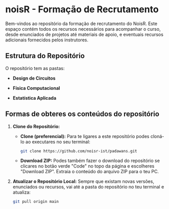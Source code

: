 # noisR - Formação de Recrutamento

Bem-vindos ao repositório da formação de recrutamento do NoisR. Este espaço contém todos os recursos necessários para acompanhar o curso, desde enunciados de projetos até materiais de apoio, e eventuais recursos adicionais fornecidos pelos instrutores.

## Estrutura do Repositório

O repositório tem as pastas:

- **Design de Circuitos**

- **Física Computacional**

- **Estatística Aplicada**


## Formas de obteres os conteúdos do repositório

1. **Clone do Repositório:**
   - **Clone (preferencial):** Para te ligares a este repositório podes cloná-lo ao executares no seu terminal:
     ```bash
     git clone https://github.com/noisr-ist/padawans.git
     ```
   - **Download ZIP:** Podes também fazer o download do repositório se clicares no botão verde "Code" no topo da página e escolheres "Download ZIP". Extraia o conteúdo do arquivo ZIP para o teu PC.

2. **Atualizar o Repositório Local:**
   Sempre que existam novas versões, enunciados ou recursos, vai até a pasta do repositório no teu terminal e atualiza:
   ```bash
   git pull origin main
    ```
